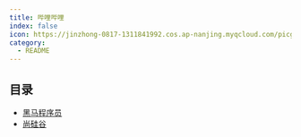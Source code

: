```yaml
---
title: 哔哩哔哩
index: false
icon: https://jinzhong-0817-1311841992.cos.ap-nanjing.myqcloud.com/picgo/%E5%93%94%E5%93%A9%E5%93%94%E5%93%A9.svg
category:
  - README
---
```


## 目录

- [黑马程序员](itcast)
- [尚硅谷](guigu)



